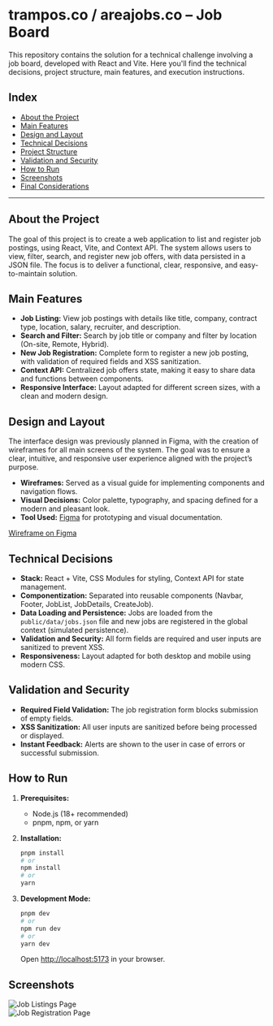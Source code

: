 # trampos.co / areajobs.co – Job Board

This repository contains the solution for a technical challenge involving a job board, developed with React and Vite. Here you'll find the technical decisions, project structure, main features, and execution instructions.

## Index

- [About the Project](#about-the-project)
- [Main Features](#main-features)
- [Design and Layout](#design-and-layout)
- [Technical Decisions](#technical-decisions)
- [Project Structure](#project-structure)
- [Validation and Security](#validation-and-security)
- [How to Run](#how-to-run)
- [Screenshots](#screenshots)
- [Final Considerations](#final-considerations)

---

## About the Project

The goal of this project is to create a web application to list and register job postings, using React, Vite, and Context API. The system allows users to view, filter, search, and register new job offers, with data persisted in a JSON file. The focus is to deliver a functional, clear, responsive, and easy-to-maintain solution.

## Main Features

- **Job Listing:** View job postings with details like title, company, contract type, location, salary, recruiter, and description.
- **Search and Filter:** Search by job title or company and filter by location (On-site, Remote, Hybrid).
- **New Job Registration:** Complete form to register a new job posting, with validation of required fields and XSS sanitization.
- **Context API:** Centralized job offers state, making it easy to share data and functions between components.
- **Responsive Interface:** Layout adapted for different screen sizes, with a clean and modern design.

## Design and Layout

The interface design was previously planned in Figma, with the creation of wireframes for all main screens of the system. The goal was to ensure a clear, intuitive, and responsive user experience aligned with the project’s purpose.

- **Wireframes:** Served as a visual guide for implementing components and navigation flows.
- **Visual Decisions:** Color palette, typography, and spacing defined for a modern and pleasant look.
- **Tool Used:** [Figma](https://figma.com/) for prototyping and visual documentation.

[Wireframe on Figma](https://www.figma.com/design/t2RBtA2UQ22fbk0LdJs7yZ/areajobs.co?node-id=0-1&t=5u3zaTBjghkNfweB-1)  

## Technical Decisions

- **Stack:** React + Vite, CSS Modules for styling, Context API for state management.
- **Componentization:** Separated into reusable components (Navbar, Footer, JobList, JobDetails, CreateJob).
- **Data Loading and Persistence:** Jobs are loaded from the `public/data/jobs.json` file and new jobs are registered in the global context (simulated persistence).
- **Validation and Security:** All form fields are required and user inputs are sanitized to prevent XSS.
- **Responsiveness:** Layout adapted for both desktop and mobile using modern CSS.


## Validation and Security

- **Required Field Validation:** The job registration form blocks submission of empty fields.
- **XSS Sanitization:** All user inputs are sanitized before being processed or displayed.
- **Instant Feedback:** Alerts are shown to the user in case of errors or successful submission.

## How to Run

1. **Prerequisites:**
    - Node.js (18+ recommended)
    - pnpm, npm, or yarn

2. **Installation:**
    ```bash
    pnpm install
    # or
    npm install
    # or
    yarn
    ```

3. **Development Mode:**
    ```bash
    pnpm dev
    # or
    npm run dev
    # or
    yarn dev
    ```
    Open [http://localhost:5173](http://localhost:5173) in your browser.

## Screenshots

![Job Listings Page](https://i.postimg.cc/KvZY0LWD/snapshot-areajobs-listjobs.png)  
![Job Registration Page](https://i.postimg.cc/8zczSGNF/snapshot-areajobs-createjob.png)

